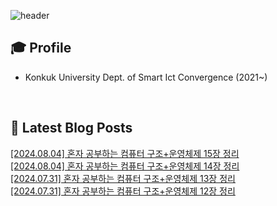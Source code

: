 
![header](https://capsule-render.vercel.app/api?type=waving&color=auto&height=220&section=header&text=Minu%20Kim&fontSize=60&animation=fadeIn&fontAlignY=38&descAlignY=51&descAlign=62)

## 🎓 Profile
- Konkuk University Dept. of Smart Ict Convergence (2021~)

<br>

## 📕 Latest Blog Posts     

<a href ="https://kminu.tistory.com/205"> [2024.08.04] 혼자 공부하는 컴퓨터 구조+운영체제 15장 정리 </a> <br><a href ="https://kminu.tistory.com/204"> [2024.08.04] 혼자 공부하는 컴퓨터 구조+운영체제 14장 정리 </a> <br><a href ="https://kminu.tistory.com/203"> [2024.07.31] 혼자 공부하는 컴퓨터 구조+운영체제 13장 정리 </a> <br><a href ="https://kminu.tistory.com/202"> [2024.07.31] 혼자 공부하는 컴퓨터 구조+운영체제 12장 정리 </a> <br>